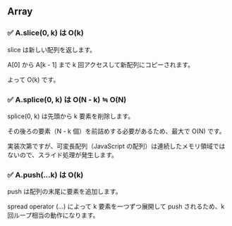 ## Array

### ✅ A.slice(0, k) は O(k)
slice は新しい配列を返します。

A[0] から A[k - 1] まで k 回アクセスして新配列にコピーされます。

よって O(k) です。

### ✅ A.splice(0, k) は O(N - k) ≒ O(N)
splice(0, k) は先頭から k 要素を削除します。

その後ろの要素（N - k 個）を前詰めする必要があるため、最大で O(N) です。

実装次第ですが、可変長配列（JavaScript の配列）は連続したメモリ領域ではないので、スライド処理が発生します。

### ✅ A.push(...k) は O(k)
push は配列の末尾に要素を追加します。

spread operator (...) によって k 要素を一つずつ展開して push されるため、k 回ループ相当の動作になります。

